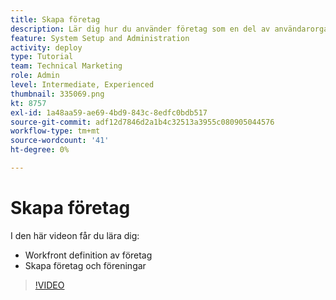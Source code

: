 ```yaml
---
title: Skapa företag
description: Lär dig hur du använder företag som en del av användarorganisationen och objektbehörighetsstrukturen. Skapa sedan företag för er organisation.
feature: System Setup and Administration
activity: deploy
type: Tutorial
team: Technical Marketing
role: Admin
level: Intermediate, Experienced
thumbnail: 335069.png
kt: 8757
exl-id: 1a48aa59-ae69-4bd9-843c-8edfc0bdb517
source-git-commit: adf12d7846d2a1b4c32513a3955c080905044576
workflow-type: tm+mt
source-wordcount: '41'
ht-degree: 0%

---
```


# Skapa företag

I den här videon får du lära dig:

* Workfront definition av företag
* Skapa företag och föreningar

>[!VIDEO](https://video.tv.adobe.com/v/335069/?quality=12)

